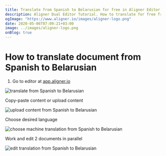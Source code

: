 ```yaml
---
title: Translate from Spanish to Belarusian for free in Aligner Editor
description: Aligner Dual Editor Tutorial. How to translate for free from Spanish to Belarusian. Aligner is multilingual document management platform. 
ogImage: "https://www.aligner.io/images/aligner-logo.png"
date: 2020-05-06T07:09:21+03:00
image: ../images/aligner-logo.png
onBlog: true
---
```


# How to translate document from Spanish to Belarusian

1. Go to editor at [app.aligner.io](https://app.aligner.io "Aligner App web page")

![translate from Spanish to Belarusian](../aligner-blank-editor.png "translate from Spanish to Belarusian")

Copy-paste content or upload content

![upload content from Spanish to Belarusian](../aligner-uploaded-document.png "upload content from Spanish to Belarusian")

Choose desired language

![choose machine translation from Spanish to Belarusian](../aligner-language-dropdown.png "choose machine translation from Spanish to Belarusian")

Work and edit 2 documents in parallel

![edit translation from Spanish to Belarusian](../aligner-double-sitded-editor.png "edit translation from Spanish to Belarusian")

